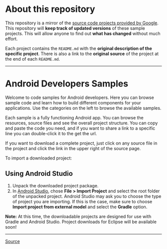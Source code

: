 About this repository
=====================

This repository is a mirror of the [source code projects provided by Google][1]. This repository will **keep track of updated versions** of these sample projects. This will allow anyone to find out **what has changed** without much effort.

Each project contains the `README.md` with the **original description of the specific project**. There is also a link to the **original source** of the project at the end of each `README.md`.

---


Android Developers Samples
==========================

Welcome to code samples for Android developers. Here you can browse sample code and learn how to build different components for your applications. Use the categories on the left to browse the available samples.

Each sample is a fully functioning Android app. You can browse the resources, source files and see the overall project structure. You can copy and paste the code you need, and if you want to share a link to a specific line you can double-click it to the get the url.

If you want to download a complete project, just click on any source file in the project and click the link in the upper right of the source page.

To import a downloaded project:

Using Android Studio
--------------------

1. Unpack the downloaded project package.
2. In [Android Studio][1], chose **File > Import Project** and select the root folder of the unpacked project.
Android Studio may ask you to choose the type of project you are importing. If this is the case, make sure to choose **Import project from external model** and select the **Gradle** option.

**Note:** At this time, the downloadable projects are designed for use with Gradle and Android Studio. Project downloads for Eclipse will be available soon!

---

[Source][2]


[1]: https://developer.android.com/sdk/installing/studio.html
[2]: https://developer.android.com/samples/index.html
